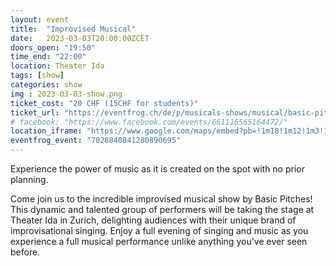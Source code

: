 ```yaml
---
layout: event
title:  "Improvised Musical"
date:   2023-03-03T20:00:00ZCET
doors_open: "19:50"
time_end: "22:00"
location: Theater Ida
tags: [show]
categories: show
img : 2023-03-03-show.png
ticket_cost: "20 CHF (15CHF for students)"
ticket_url: "https://eventfrog.ch/de/p/musicals-shows/musical/basic-pitches-improvised-musical-7028840841280890695.html"
# facebook: "https://www.facebook.com/events/661116565164472/"
location_iframe: "https://www.google.com/maps/embed?pb=!1m18!1m12!1m3!1d2700.9756943550155!2d8.494274716258431!3d47.39290711070734!2m3!1f0!2f0!3f0!3m2!1i1024!2i768!4f13.1!3m3!1m2!1s0x47900bc30739068d%3A0x8e14214a7c3f08b6!2sTheater%20Ida!5e0!3m2!1sen!2sus!4v1634481986898!5m2!1sen!2sus"
eventfrog_event: "7028840841280890695"
---
```


Experience the power of music as it is created on the spot with no prior planning.
<!--more-->

Come join us to the incredible improvised musical show by Basic Pitches! This dynamic and talented group of performers will be taking the stage at Theater Ida in Zurich, delighting audiences with their unique brand of improvisational singing. Enjoy a full evening of singing and music as you experience a full musical performance unlike anything you've ever seen before.